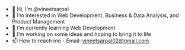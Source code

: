 - 👋 Hi, I’m @vineetsarpal
- 👀 I’m interested in Web Development, Business & Data Analysis, and Product Management 
- 🌱 I’m currently learning Web Development
- 💞️ I’m working on some ideas and hoping to bring it to life
- 📫 How to reach me - Email: vineetsarpal02@gmail.com

<!---
vineetsarpal/vineetsarpal is a ✨ special ✨ repository because its `README.md` (this file) appears on your GitHub profile.
You can click the Preview link to take a look at your changes.
--->
